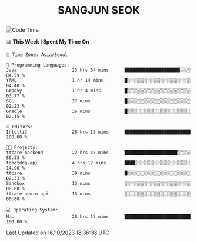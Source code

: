 <h1>
 <p align="center">
   SANGJUN SEOK
 </p>
</h1>

<!--START_SECTION:waka-->
![Code Time](http://img.shields.io/badge/Code%20Time-2%2C889%20hrs%2057%20mins-blue)

📊 **This Week I Spent My Time On** 

```text
🕑︎ Time Zone: Asia/Seoul

💬 Programming Languages: 
Java                     23 hrs 54 mins      █████████████████████░░░░   84.59 % 
YAML                     1 hr 14 mins        █░░░░░░░░░░░░░░░░░░░░░░░░   04.40 % 
Groovy                   1 hr 4 mins         █░░░░░░░░░░░░░░░░░░░░░░░░   03.77 % 
SQL                      37 mins             █░░░░░░░░░░░░░░░░░░░░░░░░   02.23 % 
Gradle                   36 mins             █░░░░░░░░░░░░░░░░░░░░░░░░   02.15 % 

🔥 Editors: 
IntelliJ                 28 hrs 15 mins      █████████████████████████   100.00 % 

🐱‍💻 Projects: 
ttcare-backend           22 hrs 45 mins      ████████████████████░░░░░   80.53 % 
tdogtdog-api             4 hrs 12 mins       ████░░░░░░░░░░░░░░░░░░░░░   14.90 % 
ttcare                   39 mins             █░░░░░░░░░░░░░░░░░░░░░░░░   02.33 % 
Sandbox                  13 mins             ░░░░░░░░░░░░░░░░░░░░░░░░░   00.80 % 
ttcare-admin-api         13 mins             ░░░░░░░░░░░░░░░░░░░░░░░░░   00.80 % 

💻 Operating System: 
Mac                      28 hrs 15 mins      █████████████████████████   100.00 % 
```


 Last Updated on 16/10/2023 18:36:33 UTC
<!--END_SECTION:waka-->
